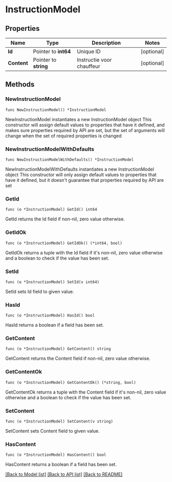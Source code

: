 # InstructionModel

## Properties

Name | Type | Description | Notes
------------ | ------------- | ------------- | -------------
**Id** | Pointer to **int64** | Unique ID | [optional] 
**Content** | Pointer to **string** | Instructie voor chauffeur | [optional] 

## Methods

### NewInstructionModel

`func NewInstructionModel() *InstructionModel`

NewInstructionModel instantiates a new InstructionModel object
This constructor will assign default values to properties that have it defined,
and makes sure properties required by API are set, but the set of arguments
will change when the set of required properties is changed

### NewInstructionModelWithDefaults

`func NewInstructionModelWithDefaults() *InstructionModel`

NewInstructionModelWithDefaults instantiates a new InstructionModel object
This constructor will only assign default values to properties that have it defined,
but it doesn't guarantee that properties required by API are set

### GetId

`func (o *InstructionModel) GetId() int64`

GetId returns the Id field if non-nil, zero value otherwise.

### GetIdOk

`func (o *InstructionModel) GetIdOk() (*int64, bool)`

GetIdOk returns a tuple with the Id field if it's non-nil, zero value otherwise
and a boolean to check if the value has been set.

### SetId

`func (o *InstructionModel) SetId(v int64)`

SetId sets Id field to given value.

### HasId

`func (o *InstructionModel) HasId() bool`

HasId returns a boolean if a field has been set.

### GetContent

`func (o *InstructionModel) GetContent() string`

GetContent returns the Content field if non-nil, zero value otherwise.

### GetContentOk

`func (o *InstructionModel) GetContentOk() (*string, bool)`

GetContentOk returns a tuple with the Content field if it's non-nil, zero value otherwise
and a boolean to check if the value has been set.

### SetContent

`func (o *InstructionModel) SetContent(v string)`

SetContent sets Content field to given value.

### HasContent

`func (o *InstructionModel) HasContent() bool`

HasContent returns a boolean if a field has been set.


[[Back to Model list]](../README.md#documentation-for-models) [[Back to API list]](../README.md#documentation-for-api-endpoints) [[Back to README]](../README.md)


